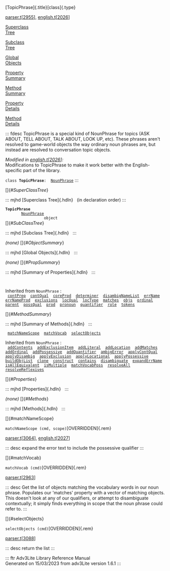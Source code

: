[TopicPhrase]{.title}[class]{.type}

[parser.t](../file/parser.t.html)\[[2955](../source/parser.t.html#2955)\],
[english.t](../file/english.t.html)\[[2026](../source/english.t.html#2026)\]

[Superclass\
Tree](#_SuperClassTree_)

[Subclass\
Tree](#_SubClassTree_)

[Global\
Objects](#_ObjectSummary_)

[Property\
Summary](#_PropSummary_)

[Method\
Summary](#_MethodSummary_)

[Property\
Details](#_Properties_)

[Method\
Details](#_Methods_)

::: fdesc
TopicPhrase is a special kind of NounPhrase for topics (ASK ABOUT, TELL
ABOUT, TALK ABOUT, LOOK UP, etc). These phrases aren\'t resolved to
game-world objects the way ordinary noun phrases are, but instead are
resolved to conversation topic objects.

*Modified in
[english.t](../file/english.t.html)\[[2026](../source/english.t.html#2026)\]:*\
Modifications to TopicPhrase to make it work better with the
English-specific part of the library.

`class `**`TopicPhrase`**` :   `[`NounPhrase`](../object/NounPhrase.html)
:::

[]{#_SuperClassTree_}

::: mjhd
[Superclass Tree]{.hdln}   (in declaration order)
:::

**`TopicPhrase`**\
`         `[`NounPhrase`](../object/NounPhrase.html)\
`                 object`\
[]{#_SubClassTree_}

::: mjhd
[Subclass Tree]{.hdln}  
:::

*(none)* []{#_ObjectSummary_}

::: mjhd
[Global Objects]{.hdln}  
:::

*(none)* []{#_PropSummary_}

::: mjhd
[Summary of Properties]{.hdln}  
:::

` `

Inherited from `NounPhrase` :\
` `[`contPrep`](../object/NounPhrase.html#contPrep)`  `[`contQual`](../object/NounPhrase.html#contQual)`  `[`coreProd`](../object/NounPhrase.html#coreProd)`  `[`determiner`](../object/NounPhrase.html#determiner)`  `[`disambigNameList`](../object/NounPhrase.html#disambigNameList)`  `[`errName`](../object/NounPhrase.html#errName)`  `[`errNameProd`](../object/NounPhrase.html#errNameProd)`  `[`exclusions`](../object/NounPhrase.html#exclusions)`  `[`locQual`](../object/NounPhrase.html#locQual)`  `[`locType`](../object/NounPhrase.html#locType)`  `[`matches`](../object/NounPhrase.html#matches)`  `[`objs`](../object/NounPhrase.html#objs)`  `[`ordinal`](../object/NounPhrase.html#ordinal)`  `[`parent`](../object/NounPhrase.html#parent)`  `[`possQual`](../object/NounPhrase.html#possQual)`  `[`prod`](../object/NounPhrase.html#prod)`  `[`pronoun`](../object/NounPhrase.html#pronoun)`  `[`quantifier`](../object/NounPhrase.html#quantifier)`  `[`role`](../object/NounPhrase.html#role)`  `[`tokens`](../object/NounPhrase.html#tokens)`  `

[]{#_MethodSummary_}

::: mjhd
[Summary of Methods]{.hdln}  
:::

` `[`matchNameScope`](#matchNameScope)`  `[`matchVocab`](#matchVocab)`  `[`selectObjects`](#selectObjects)`  `

Inherited from `NounPhrase` :\
` `[`addContents`](../object/NounPhrase.html#addContents)`  `[`addExclusionItem`](../object/NounPhrase.html#addExclusionItem)`  `[`addLiteral`](../object/NounPhrase.html#addLiteral)`  `[`addLocation`](../object/NounPhrase.html#addLocation)`  `[`addMatches`](../object/NounPhrase.html#addMatches)`  `[`addOrdinal`](../object/NounPhrase.html#addOrdinal)`  `[`addPossessive`](../object/NounPhrase.html#addPossessive)`  `[`addQuantifier`](../object/NounPhrase.html#addQuantifier)`  `[`ambigError`](../object/NounPhrase.html#ambigError)`  `[`applyContQual`](../object/NounPhrase.html#applyContQual)`  `[`applyDisambig`](../object/NounPhrase.html#applyDisambig)`  `[`applyExclusion`](../object/NounPhrase.html#applyExclusion)`  `[`applyLocational`](../object/NounPhrase.html#applyLocational)`  `[`applyPossessive`](../object/NounPhrase.html#applyPossessive)`  `[`buildObjList`](../object/NounPhrase.html#buildObjList)`  `[`clone`](../object/NounPhrase.html#clone)`  `[`construct`](../object/NounPhrase.html#construct)`  `[`contains`](../object/NounPhrase.html#contains)`  `[`disambiguate`](../object/NounPhrase.html#disambiguate)`  `[`expandErrName`](../object/NounPhrase.html#expandErrName)`  `[`isAllEquivalent`](../object/NounPhrase.html#isAllEquivalent)`  `[`isMultiple`](../object/NounPhrase.html#isMultiple)`  `[`matchVocabPoss`](../object/NounPhrase.html#matchVocabPoss)`  `[`resolveAll`](../object/NounPhrase.html#resolveAll)`  `[`resolveReflexives`](../object/NounPhrase.html#resolveReflexives)`  `

[]{#_Properties_}

::: mjhd
[Properties]{.hdln}  
:::

*(none)* []{#_Methods_}

::: mjhd
[Methods]{.hdln}  
:::

[]{#matchNameScope}

`matchNameScope (cmd, scope)`[OVERRIDDEN]{.rem}

[parser.t](../file/parser.t.html)\[[3064](../source/parser.t.html#3064)\],
[english.t](../file/english.t.html)\[[2027](../source/english.t.html#2027)\]

::: desc
expand the error text to include the possessive qualifier
:::

[]{#matchVocab}

`matchVocab (cmd)`[OVERRIDDEN]{.rem}

[parser.t](../file/parser.t.html)\[[2963](../source/parser.t.html#2963)\]

::: desc
Get the list of objects matching the vocabulary words in our noun
phrase. Populates our \'matches\' property with a vector of matching
objects. This doesn\'t look at any of our qualifiers, or attempt to
disambiguate contextually; it simply finds everything in scope that the
noun phrase could refer to.
:::

[]{#selectObjects}

`selectObjects (cmd)`[OVERRIDDEN]{.rem}

[parser.t](../file/parser.t.html)\[[3088](../source/parser.t.html#3088)\]

::: desc
return the list
:::

::: ftr
Adv3Lite Library Reference Manual\
Generated on 15/03/2023 from adv3Lite version 1.6.1
:::

